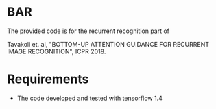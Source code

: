 # BAR

The provided code is for the recurrent recognition part of 

Tavakoli et. al, "BOTTOM-UP ATTENTION GUIDANCE FOR RECURRENT IMAGE RECOGNITION", ICPR 2018.


# Requirements

- The code developed and tested with tensorflow 1.4







